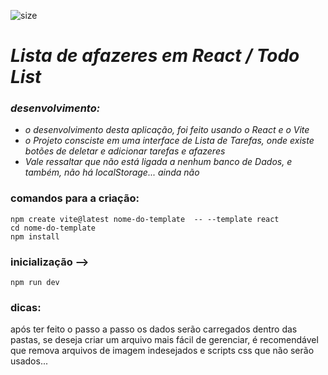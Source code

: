 ![size](https://www.webrexstudio.com/wp-content/uploads/2019/05/react-js-image.png)

<i>

# Lista de afazeres em React / Todo List

### desenvolvimento:

<ul>
<li>
  o desenvolvimento desta aplicação, foi feito usando o React e o Vite
</li>
  <li>
    o Projeto consciste em uma interface de Lista de Tarefas, onde existe botões de deletar e adicionar tarefas e afazeres
  </li>
  <li>
    Vale ressaltar que não está ligada a nenhum banco de Dados, e também, não há localStorage... ainda não
  </li>
</ul>
</i>


### comandos para a criação:


    npm create vite@latest nome-do-template  -- --template react
    cd nome-do-template
    npm install 

### inicialização --> 

    npm run dev
    
### dicas:

após ter feito o passo a passo os dados serão carregados dentro das pastas, se deseja criar um arquivo mais fácil de gerenciar, é recomendável que remova arquivos de imagem indesejados
e scripts css que não serão usados...
